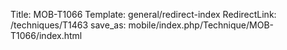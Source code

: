 Title: MOB-T1066
Template: general/redirect-index
RedirectLink: /techniques/T1463
save_as: mobile/index.php/Technique/MOB-T1066/index.html